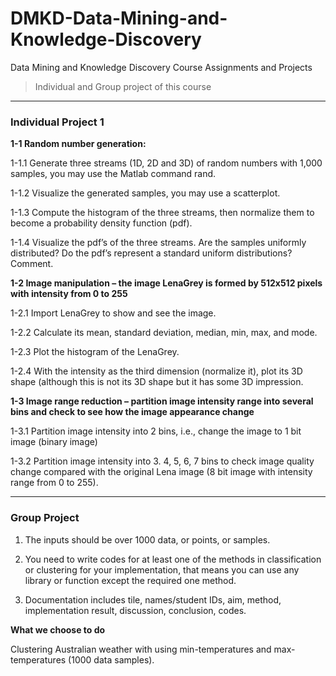 # DMKD-Data-Mining-and-Knowledge-Discovery

Data Mining and Knowledge Discovery Course Assignments and Projects



> Individual and Group project of this course

---

### Individual Project 1

**1-1 Random number generation:**

1-1.1 Generate three streams (1D, 2D and 3D) of random numbers with 1,000 samples, you may use the Matlab command rand.

1-1.2 Visualize the generated samples, you may use a scatterplot.

1-1.3 Compute the histogram of the three streams, then normalize them to become a probability density function (pdf).

1-1.4 Visualize the pdf’s of the three streams. Are the samples uniformly distributed? Do the pdf’s represent a standard uniform distributions? Comment.

**1-2 Image manipulation – the image LenaGrey is formed by 512x512 pixels with intensity from 0 to 255**

1-2.1 Import LenaGrey to show and see the image.

1-2.2 Calculate its mean, standard deviation, median, min, max, and mode.

1-2.3 Plot the histogram of the LenaGrey.

1-2.4 With the intensity as the third dimension (normalize it), plot its 3D shape (although this is not its 3D shape but it has some 3D impression.

**1-3 Image range reduction – partition image intensity range into several bins and check to see how the image appearance change**

1-3.1 Partition image intensity into 2 bins, i.e., change the image to 1 bit image (binary image)

1-3.2 Partition image intensity into 3. 4, 5, 6, 7 bins to check image quality change compared with the original Lena image (8 bit image with intensity range from 0 to 255).

---

### Group Project

1. The inputs should be over 1000 data, or points, or samples.

2. You need to write codes for at least one of the methods in classification or clustering for your implementation, that means you can use any library or function except the required one method.

3. Documentation includes tile, names/student IDs, aim, method, implementation result, discussion, conclusion, codes.

**What we choose to do**

Clustering Australian weather with using min-temperatures and max-temperatures (1000 data samples).

